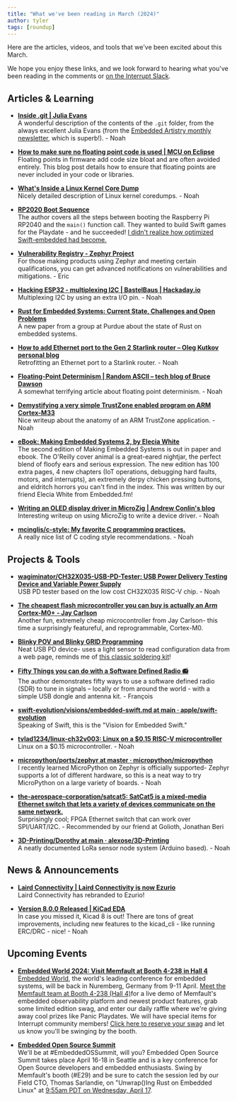 ```yaml
---
title: "What we've been reading in March (2024)"
author: tyler
tags: [roundup]
---
```


<!-- excerpt start -->

Here are the articles, videos, and tools that we've been excited about this
March.

<!-- excerpt end -->

We hope you enjoy these links, and we look forward to hearing what you've been
reading in the comments or
[on the Interrupt Slack](https://interrupt-slack.herokuapp.com/).

## Articles & Learning

- [**Inside .git | Julia Evans**](https://jvns.ca/blog/2024/01/26/inside-git/)<br>
  A wonderful description of the contents of the `.git` folder, from the always
  excellent Julia Evans (from the
  [Embedded Artistry monthly newsletter](https://embeddedartistry.com/newsletter/),
  which is superb!). - Noah

- [**How to make sure no floating point code is used | MCU on Eclipse**](https://mcuoneclipse.com/2024/03/13/how-to-make-sure-no-floating-point-code-is-used/)<br>
  Floating points in firmware add code size bloat and are often avoided
  entirely. This blog post details how to ensure that floating points are never
  included in your code or libraries.

- [**What's Inside a Linux Kernel Core Dump**](https://blogs.oracle.com/linux/post/whats-inside-a-linux-kernel-core-dump)<br>
  Nicely detailed description of Linux kernel coredumps. - Noah

- [**RP2020 Boot Sequence**](https://vanhunteradams.com/Pico/Bootloader/Boot_sequence.html)<br>
  The author covers all the steps between booting the Raspberry Pi RP2040 and
  the `main()` function call. They wanted to build Swift games for the
  Playdate - and he succeeded!
  [I didn't realize how optimized Swift-embedded had become.](https://www.swift.org/blog/byte-sized-swift-tiny-games-playdate/)

- [**Vulnerability Registry - Zephyr Project**](https://www.zephyrproject.org/vulnerability-registry/)<br>
  For those making products using Zephyr and meeting certain qualifications, you
  can get advanced notifications on vulnerabilities and mitigations. - Eric

- [**Hacking ESP32 - multiplexing I2C | BastelBaus | Hackaday.io**](https://hackaday.io/page/21183-hacking-esp32-multiplexing-i2c)<br>
  Multiplexing I2C by using an extra I/O pin. - Noah

- [**Rust for Embedded Systems: Current State, Challenges and Open Problems**](https://arxiv.org/abs/2311.05063)<br>
  A new paper from a group at Purdue about the state of Rust on embedded
  systems.

- [**How to add Ethernet port to the Gen 2 Starlink router – Oleg Kutkov personal blog**](https://olegkutkov.me/2022/04/30/how-to-add-ethernet-port-to-the-gen-2-starlink-router/)<br>
  Retrofitting an Ethernet port to a Starlink router. - Noah

- [**Floating-Point Determinism | Random ASCII – tech blog of Bruce Dawson**](https://randomascii.wordpress.com/2013/07/16/floating-point-determinism/)<br>
  A somewhat terrifying article about floating point determinism. - Noah

- [**Demystifying a very simple TrustZone enabled program on ARM Cortex-M33**](https://metebalci.com/blog/hello-trustzone/)<br>
  Nice writeup about the anatomy of an ARM TrustZone application. - Noah

- [**eBook: Making Embedded Systems 2, by Elecia White**](https://www.amazon.com/Making-Embedded-Systems-Elecia-White-ebook/dp/B0CWX167Q7/)<br>
  The second edition of Making Embedded Systems is out in paper and ebook. The
  O'Reilly cover animal is a great-eared nightjar, the perfect blend of floofy
  ears and serious expression. The new edition has 100 extra pages, 4 new
  chapters (IoT operations, debugging hard faults, motors, and interrupts), an
  extremely derpy chicken pressing buttons, and eldritch horrors you can't find
  in the index. This was written by our friend Elecia White from Embedded.fm!

- [**Writing an OLED display driver in MicroZig | Andrew Conlin's blog**](https://andrewconl.in/blog/2024/microzig-display-driver/)<br>
  Interesting writeup on using MicroZig to write a device driver. - Noah

- [**mcinglis/c-style: My favorite C programming practices.**](https://github.com/mcinglis/c-style)<br>
  A really nice list of C coding style recommendations. - Noah

## Projects & Tools

- [**wagiminator/CH32X035-USB-PD-Tester: USB Power Delivery Testing Device and Variable Power Supply**](https://github.com/wagiminator/CH32X035-USB-PD-Tester?tab=readme-ov-file)<br>
  USB PD tester based on the low cost CH32X035 RISC-V chip. - Noah

- [**The cheapest flash microcontroller you can buy is actually an Arm Cortex-M0+ - Jay Carlson**](https://jaycarlson.net/2023/02/04/the-cheapest-flash-microcontroller-you-can-buy-is-actually-an-arm-cortex-m0/)<br>
  Another fun, extremely cheap microcontroller from Jay Carlson- this time a
  surprisingly featureful, and reprogrammable, Cortex-M0.

- [**Blinky POV and Blinky GRID Programming**](https://www.wayneandlayne.com/blinky_programmer/)<br>
  Neat USB PD device- uses a light sensor to read configuration data from a web
  page, reminds me of
  [this classic soldering kit](https://www.wayneandlayne.com/blinky_programmer/)!

- [**Fifty Things you can do with a Software Defined Radio 📻**](https://blinry.org/50-things-with-sdr/)<br>
  The author demonstrates fifty ways to use a software defined radio (SDR) to
  tune in signals – locally or from around the world - with a simple USB dongle
  and antenna kit. - François

- [**swift-evolution/visions/embedded-swift.md at main · apple/swift-evolution**](https://github.com/apple/swift-evolution/blob/main/visions/embedded-swift.md)<br>
  Speaking of Swift, this is the "Vision for Embedded Swift."

- [**tvlad1234/linux-ch32v003: Linux on a $0.15 RISC-V microcontroller**](https://github.com/tvlad1234/linux-ch32v003)<br>
  Linux on a $0.15 microcontroller. - Noah

- [**micropython/ports/zephyr at master · micropython/micropython**](https://github.com/micropython/micropython/tree/master/ports/zephyr)<br>
  I recently learned MicroPython on Zephyr is officially supported- Zephyr
  supports a lot of different hardware, so this is a neat way to try MicroPython
  on a large variety of boards. - Noah

- [**the-aerospace-corporation/satcat5: SatCat5 is a mixed-media Ethernet switch that lets a variety of devices communicate on the same network.**](https://github.com/the-aerospace-corporation/satcat5)<br>
  Surprisingly cool; FPGA Ethernet switch that can work over SPI/UART/I2C. -
  Recommended by our friend at Golioth, Jonathan Beri

- [**3D-Printing/Dorothy at main · alexose/3D-Printing**](https://github.com/alexose/3D-Printing/tree/main/Dorothy)<br>
  A neatly documented LoRa sensor node system (Arduino based). - Noah

## News & Announcements

- [**Laird Connectivity | Laird Connectivity is now Ezurio**](https://www.ezurio.com/laird-connectivity)<br>
  Laird Connectivity has rebranded to Ezurio!

- [**Version 8.0.0 Released | KiCad EDA**](https://www.kicad.org/blog/2024/02/Version-8.0.0-Released/)<br>
  In case you missed it, Kicad 8 is out! There are tons of great improvements,
  including new features to the kicad_cli - like running ERC/DRC - nice! - Noah

## Upcoming Events

- [**Embedded World 2024: Visit Memfault at Booth 4-238 in Hall 4**](https://hubs.la/Q02kgvHP0)<br>
  [Embedded World](https://www.embedded-world.de/en), the world's leading
  conference for embedded systems, will be back in Nuremberg, Germany from 9-11
  April.
  [Meet the Memfault team at Booth 4-238 (Hall 4)](https://go.memfault.com/2024-embedded-world)for
  a live demo of Memfault's embedded observability platform and newest product
  features, grab some limited edition swag, and enter our daily raffle where
  we're giving away cool prizes like Panic Playdates. We will have special items
  for Interrupt community members!
  [Click here to reserve your swag](https://share.hsforms.com/1YlErHzpVT-avI4zPg2SRPA53an2)
  and let us know you'll be swinging by the booth.

- [**Embedded Open Source Summit**](https://eoss24.sched.com/event/1aBFJ?iframe=no)<br>
  We'll be at #EmbeddedOSSummit, will you? Embedded Open Source Summit takes
  place April 16-18 in Seattle and is a key conference for Open Source
  developers and embedded enthusiasts. Swing by Memfault's booth (#E29) and be
  sure to catch the session led by our Field CTO, Thomas Sarlandie, on
  "Unwrap()Ing Rust on Embedded Linux" at
  [9:55am PDT on Wednesday, April 17](https://eoss24.sched.com/event/1aBFJ?iframe=no).
